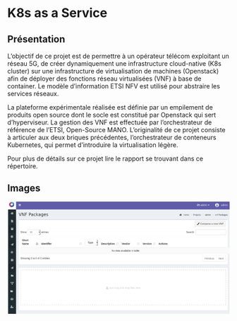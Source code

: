 # K8s as a Service

## Présentation

L’objectif de ce projet est de permettre à un opérateur télécom exploitant un réseau
5G, de créer dynamiquement une infrastructure cloud-native (K8s cluster) sur une
infrastructure de virtualisation de machines (Openstack) afin de déployer des fonctions
réseau virtualisées (VNF) à base de container. Le modèle d’information ETSI NFV est utilisé
pour abstraire les services réseaux.

La plateforme expérimentale réalisée est définie par un empilement de produits open
source dont le socle est constitué par Openstack qui sert d’hyperviseur. La gestion des VNF
est effectuée par l’orchestrateur de référence de l’ETSI, Open-Source MANO. L’originalité de
ce projet consiste à articuler aux deux briques précédentes, l’orchestrateur de conteneurs
Kubernetes, qui permet d’introduire la virtualisation légère.

Pour plus de détails sur ce projet lire le rapport se trouvant dans ce répertoire.

## Images

![Interface de MANO](OSM-MANO.png)
